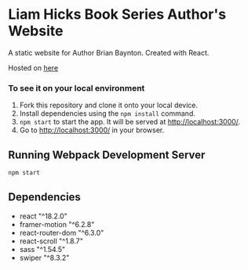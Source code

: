 # Liam Hicks Book Series Author's Website
A static website for Author Brian Baynton. Created with React.

Hosted on [here](https://brianbaynton.netlify.app/)

### To see it on your local environment

1. Fork this repository and clone it onto your local device.
2. Install dependencies using the `npm install` command.
3. `npm start` to start the app. It will be served at <http://localhost:3000/>.
4. Go to <http://localhost:3000/> in your browser.

## Running Webpack Development Server

```sh
npm start
```

## Dependencies
- react  "^18.2.0"
- framer-motion "^6.2.8"
- react-router-dom "^6.3.0"
- react-scroll "^1.8.7"
- sass "^1.54.5"
- swiper "^8.3.2"
